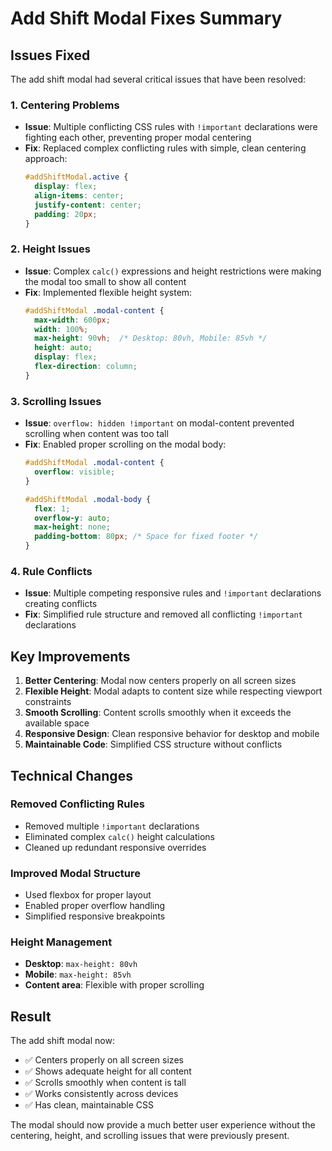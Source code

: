 # Add Shift Modal Fixes Summary

## Issues Fixed

The add shift modal had several critical issues that have been resolved:

### 1. **Centering Problems**
- **Issue**: Multiple conflicting CSS rules with `!important` declarations were fighting each other, preventing proper modal centering
- **Fix**: Replaced complex conflicting rules with simple, clean centering approach:
  ```css
  #addShiftModal.active {
    display: flex;
    align-items: center;
    justify-content: center;
    padding: 20px;
  }
  ```

### 2. **Height Issues**
- **Issue**: Complex `calc()` expressions and height restrictions were making the modal too small to show all content
- **Fix**: Implemented flexible height system:
  ```css
  #addShiftModal .modal-content {
    max-width: 600px;
    width: 100%;
    max-height: 90vh;  /* Desktop: 80vh, Mobile: 85vh */
    height: auto;
    display: flex;
    flex-direction: column;
  }
  ```

### 3. **Scrolling Issues**
- **Issue**: `overflow: hidden !important` on modal-content prevented scrolling when content was too tall
- **Fix**: Enabled proper scrolling on the modal body:
  ```css
  #addShiftModal .modal-content {
    overflow: visible;
  }
  
  #addShiftModal .modal-body {
    flex: 1;
    overflow-y: auto;
    max-height: none;
    padding-bottom: 80px; /* Space for fixed footer */
  }
  ```

### 4. **Rule Conflicts**
- **Issue**: Multiple competing responsive rules and `!important` declarations creating conflicts
- **Fix**: Simplified rule structure and removed all conflicting `!important` declarations

## Key Improvements

1. **Better Centering**: Modal now centers properly on all screen sizes
2. **Flexible Height**: Modal adapts to content size while respecting viewport constraints
3. **Smooth Scrolling**: Content scrolls smoothly when it exceeds the available space
4. **Responsive Design**: Clean responsive behavior for desktop and mobile
5. **Maintainable Code**: Simplified CSS structure without conflicts

## Technical Changes

### Removed Conflicting Rules
- Removed multiple `!important` declarations
- Eliminated complex `calc()` height calculations
- Cleaned up redundant responsive overrides

### Improved Modal Structure
- Used flexbox for proper layout
- Enabled proper overflow handling
- Simplified responsive breakpoints

### Height Management
- **Desktop**: `max-height: 80vh`
- **Mobile**: `max-height: 85vh`
- **Content area**: Flexible with proper scrolling

## Result

The add shift modal now:
- ✅ Centers properly on all screen sizes
- ✅ Shows adequate height for all content
- ✅ Scrolls smoothly when content is tall
- ✅ Works consistently across devices
- ✅ Has clean, maintainable CSS

The modal should now provide a much better user experience without the centering, height, and scrolling issues that were previously present.